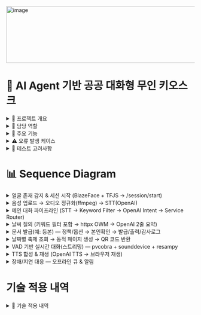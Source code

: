 <img width="715" height="152" alt="image" src="https://github.com/user-attachments/assets/a99ef143-554e-456e-a5cc-75046a3d3943" />


# 🏪 AI Agent 기반 공공 대화형 무인 키오스크

<details>
<summary> 📌 프로젝트 개요 </summary>

<br>

공공기관이나 주민센터에는 무인 민원 키오스크가 설치되어 있지만, 실제로는 **어르신들이 사용법을 몰라 창구 앞에서 오래 기다리거나 결국 직원의 도움을 받아야 하는 경우가 많습니다.** 
기존 민원 키오스크는 터치 기반 UI에만 의존해 디지털 취약계층이 이용하기 어려운 단순히 장비만 갖춰놓는 것보다 누구나 쉽게 접근할 수 있는 **더 직관적이고 대화형 인터페이스**가 필요하다고 느꼈습니다. <br><br>

이 문제를 해결하기 위해, 저희 팀은 **AI Agent 기반 공공 대화형 무인 키오스크**를 개발했습니다. 사용자는 얼굴 인식과 음성 인식만으로 자연스럽게 시스템과 상호작용할 수 있으며,  AI Agent가 의도를 분석해 민원 문서 조회·발급, 날씨 안내, 축제 정보 제공 등 다양한 공공 서비스를 안내합니다. <br><br>
</details>


<details>
<summary> 🤝 담당 역할</summary>

<br>

프로젝트에서는 팀원들과 함께 키오스크의 기본 구조를 설계하고 기능을 구현했습니다. 음성 인식(STT/TTS) 모듈은 팀원이 초안을 만들었고, 
저는 이를 보완해 **OpenAI Whisper와 VAD**를 적용하여 대화 품질을 높였습니다. 프론트엔드도 팀원이 화면 레이아웃을 구성했고, 저는 그 위에 주요 기능 로직을 구현하여 실제 서비스 흐름을 완성했습니다. <br><br>

또한 **객체 인식**(**BlazeFace 적용**)과 대화 파이프라인 설계, 그리고 전체적인 기술 문서화를 맡아 프로젝트의 완성도를 높이는 데 기여했습니다. 
팀 내에서 경험 차이가 있었지만, 서로의 역할을 존중하며 협업한 덕분에 프로젝트를 성공적으로 마칠 수 있었습니다. <br><br>

</details>



<details>
  <summary>🚀 주요 기능 </summary>

  <br>
  
- **사용자 인식**: BlazeFace 기반 얼굴 인식, 세션 토큰 발급 및 만료 관리   <br><br>
- **음성 인터페이스**: Whisper STT, OpenAI TTS, VAD 적용  <br><br>
- **대화 처리**: LLM Agent를 통한 질의 분석, 문서 검색/날씨 API 연동  <br><br>
- **응답 출력**: 음성 및 화면 UI 동시 제공  
</details>


<details>
  <summary> ⚠️ 오류 발생 케이스</summary>

<br>

- **얼굴 인식**: 조도/화질 문제, 다중 사용자 충돌  <br><br>
- **음성 인식**: 잡음 환경 오류, 긴 발화 중단   <br><br>
- **대화 처리**: LLM 응답 지연, 범위 외 질의   <br><br>
- **서비스 기능**: 외부 API 지연/실패, 권한 없는 문서 접근   <br><br>
  
</details>

<details>
  <summary> 🧪 테스트 고려사항</summary>

<br>

  1. **멀티모달 동시 입력**: 얼굴/음성 인식 충돌 처리   <br><br>
2. **성능 검증**: 라즈베리파이 환경 BlazeFace FPS, Whisper STT 실시간성  <br><br>
3. **대화 품질**: VAD 적용 후 음성 끊김 여부, 캐싱 응답 일관성  <br><br>
4. **장애 대응**: API 실패 시 Fallback, 네트워크 단절 시 안내 메시지  <br><br>
</details>


# 📊 Sequence Diagram
<details>
  <summary> 얼굴 존재 감지 & 세션 시작 (BlazeFace + TFJS → /session/start) </summary>

  <img width="1050" height="564" alt="1 얼굴 존재 감지   세션 시작" src="https://github.com/user-attachments/assets/8a1982b3-56e7-452a-ad24-ea06f097ba16" />

</details>

<details>
  <summary>음성 업로드 → 오디오 정규화(ffmpeg) → STT(OpenAI)</summary>

  <img width="1050" height="423" alt="2" src="https://github.com/user-attachments/assets/45905d2d-945b-45ee-b01a-29c1fc2e8fad" />

</details>

<details>
  <summary>메인 대화 파이프라인 (STT → Keyword Filter → OpenAI Intent → Service Router)</summary>

  <img width="1074" height="420" alt="3" src="https://github.com/user-attachments/assets/0efe6091-ae17-4867-b36d-dfb6c658af3c" />

</details>

<details>
  <summary>날씨 질의 (키워드 필터 포함 → httpx OWM → OpenAI 2줄 요약)</summary>

  <img width="1245" height="543" alt="4" src="https://github.com/user-attachments/assets/0f22773c-ad95-4039-9b0b-df089b2e334d" />

</details>

<details>
  <summary>문서 발급(예: 등본) — 정책/옵션 → 본인확인 → 발급/출력/감사로그</summary>

  <img width="1214" height="645" alt="5" src="https://github.com/user-attachments/assets/a671ac5d-598b-4324-83c1-ba4c0fec4387" />

</details>

<details>
  <summary>날짜별 축제 조회 → 동적 페이지 생성 → QR 코드 반환</summary>

  <img width="1041" height="534" alt="8" src="https://github.com/user-attachments/assets/ef10400a-807f-4b47-95e6-c2ce3f298d76" />

</details>

<details>
  <summary>VAD 기반 실시간 대화(스트리밍) — pvcobra + sounddevice + resampy</summary>

  <img width="996" height="646" alt="6" src="https://github.com/user-attachments/assets/d8f6d768-dbb5-4de9-8b88-ad521619f2da" />

</details>

<details>
  <summary>TTS 합성 & 재생 (OpenAI TTS → 브라우저 재생)</summary>

  <img width="996" height="646" alt="6" src="https://github.com/user-attachments/assets/a7be1581-1382-41bf-b1bd-c4c73d5186e9" />

</details>

<details>
  <summary>장애/지연 대응 — 오프라인 큐 & 알림</summary>

  <img width="1010" height="588" alt="7" src="https://github.com/user-attachments/assets/4fedbc5a-7fb8-42d4-b4c3-1df259573c4b" />

</details>




# 기술 적용 내역 
<details>
  <summary> 🔗 기술 적용 내역</summary>

<br>

  본 프로젝트는 **Python 3.10**를 기반으로 개발되었으며,  
  웹 서버, 음성 입출력, LLM 연동을 중심으로 다양한 라이브러리가 사용되었습니다.  

  ### 🖥️ 프론트엔드 (Kiosk UI)
- **React** — UI 구성
- **@tensorflow-models/blazeface** — 경량 얼굴 검출 모델 (입장/존재 감지)
- **@testing-library/react / jest-dom / user-event** — UI 테스트 도구
- **concurrently** — 개발 편의 실행 스크립트

### ⚙️ 백엔드 (Python API)
- **FastAPI** — 비동기 웹 API 프레임워크
- **Pydantic** — 요청/응답 스키마 검증
- **httpx** — 외부 API 연동(예: 날씨)
- **openai** — LLM 요청 및 TTS/STT 연동
- **loguru** — 구조적 로깅
- **python-dotenv** — 환경변수 로딩(.env)

### 🔊 음성 · VAD · 오디오 I/O (Python)
- **pvcobra** — 음성 구간 검출(VAD)
- **sounddevice** — 마이크 입력 장치 제어
- **resampy** — 오디오 리샘플링(예: 48kHz → 16kHz)
- **numpy** — 신호/수치 연산

### 🛠️ 외부 도구 / 런타임 의존
- **ffmpeg** — 브라우저 오디오(webm/ogg) → WAV(16kHz, mono) 변환
</details>

